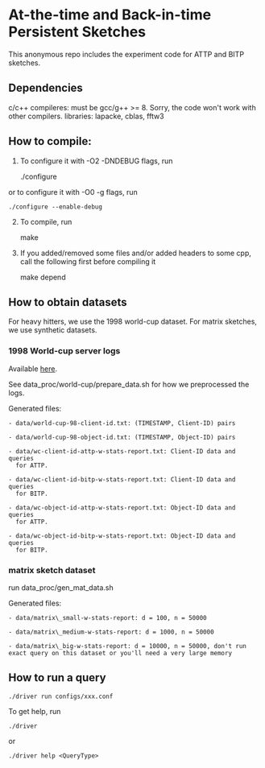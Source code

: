 # At-the-time and Back-in-time Persistent Sketches

This anonymous repo includes the experiment code for ATTP and BITP sketches.

## Dependencies
c/c++ compileres: must be gcc/g++ >= 8. Sorry, the code won't work with other compilers.
libraries: lapacke, cblas, fftw3

## How to compile:
1. To configure it with -O2 -DNDEBUG flags, run

    ./configure
    
or to configure it with -O0 -g flags, run

    ./configure --enable-debug 

2. To compile, run

    make

3. If you added/removed some files and/or added headers to some cpp, call the following first before compiling it

    make depend

## How to obtain datasets

For heavy hitters, we use the 1998 world-cup dataset. For matrix sketches, we
use synthetic datasets.

### 1998 World-cup server logs

Available [here](ftp://ita.ee.lbl.gov/html/contrib/WorldCup.html).

See data\_proc/world-cup/prepare\_data.sh for how we preprocessed the logs.

Generated files:

    - data/world-cup-98-client-id.txt: (TIMESTAMP, Client-ID) pairs

    - data/world-cup-98-object-id.txt: (TIMESTAMP, Object-ID) pairs

    - data/wc-client-id-attp-w-stats-report.txt: Client-ID data and queries
      for ATTP.

    - data/wc-client-id-bitp-w-stats-report.txt: Client-ID data and queries
      for BITP.

    - data/wc-object-id-attp-w-stats-report.txt: Object-ID data and queries
      for ATTP.

    - data/wc-object-id-bitp-w-stats-report.txt: Object-ID data and queries
      for BITP.

### matrix sketch dataset

run data\_proc/gen\_mat\_data.sh

Generated files:
    
    - data/matrix\_small-w-stats-report: d = 100, n = 50000

    - data/matrix\_medium-w-stats-report: d = 1000, n = 50000

    - data/matrix\_big-w-stats-report: d = 10000, n = 50000, don't run exact query on this dataset or you'll need a very large memory

## How to run a query

    ./driver run configs/xxx.conf

To get help, run

    ./driver

or
    
    ./driver help <QueryType>


